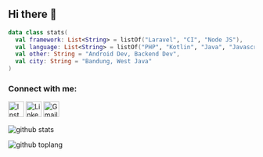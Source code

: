 ## Hi there 👋

```kotlin
data class stats(
  val framework: List<String> = listOf("Laravel", "CI", "Node JS"),
  val language: List<String> = listOf("PHP", "Kotlin", "Java", "Javascript"),
  val other: String = "Android Dev, Backend Dev",
  val city: String = "Bandung, West Java"
)
```

### Connect with me:
<a href="https://www.instagram.com/indra.ndra26_" target="_blank"><img src="https://img.shields.io/badge/-instagram-cd486b?style=for-the-badge&logo=instagram&logoColor=white" height="32px" alt="Instagram"></a>
<a href="https://www.linkedin.com/in/indra-yana" target="_blank"><img src="https://img.shields.io/badge/-LinkedIn-blue?style=for-the-badge&logo=linkedin&logoColor=white" height="32px" alt="LinkedIn"></a>
<a href="mailto:indra.ndra26@gmail.com" target="_blank"><img src="https://img.shields.io/badge/-Mail%20Me-red?style=for-the-badge&logo=Gmail&logoColor=white" height="32px" alt="Gmail"></a>

![github stats](https://github-readme-stats.vercel.app/api?username=indra-yana&show_icons=true&theme=dark)

![github toplang](https://github-readme-stats.vercel.app/api/top-langs/?username=indra-yana&layout=compact&theme=dark)

<!--
**indra-yana/indra-yana** is a ✨ _special_ ✨ repository because its `README.md` (this file) appears on your GitHub profile.

Here are some ideas to get you started:

- 🔭 I’m currently working on ...
- 🌱 I’m currently learning ...
- 👯 I’m looking to collaborate on ...
- 🤔 I’m looking for help with ...
- 💬 Ask me about ...
- 📫 How to reach me: ...
- 😄 Pronouns: ...
- ⚡ Fun fact: ...
-->
